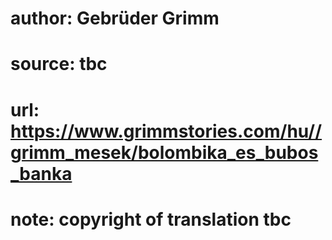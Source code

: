 # author: Gebrüder Grimm
# source: tbc
# url: https://www.grimmstories.com/hu//grimm_mesek/bolombika_es_bubos_banka
# note: copyright of translation tbc


